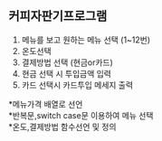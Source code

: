 ## 커피자판기프로그램
1. 메뉴를 보고 원하는 메뉴 선택 (1~12번)
2. 온도선택
3. 결제방법 선택 (현금or카드)
4. 현금 선택 시 투입금액 입력
5. 카드 선택시 카드투입 메세지 출력

*메뉴가격 배열로 선언   
*반복문,switch case문 이용하여 메뉴 선택   
*온도,결제방법 함수선언 및 정의   